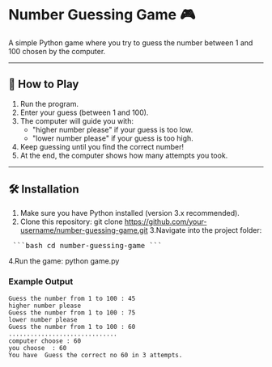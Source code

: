 # Number Guessing Game 🎮

A simple Python game where you try to guess the number between 1 and 100 chosen by the computer.

---

## 🚀 How to Play
1. Run the program.
2. Enter your guess (between 1 and 100).
3. The computer will guide you with:
   - "higher number please" if your guess is too low.
   - "lower number please" if your guess is too high.
4. Keep guessing until you find the correct number!
5. At the end, the computer shows how many attempts you took.

---

## 🛠️ Installation
1. Make sure you have Python installed (version 3.x recommended).
2. Clone this repository:
   git clone https://github.com/your-username/number-guessing-game.git
3.Navigate into the project folder:
<pre> ```bash cd number-guessing-game ``` </pre>
4.Run the game:
   python game.py

 ### Example Output 
 ```
Guess the number from 1 to 100 : 45
higher number please
Guess the number from 1 to 100 : 75
lower number please
Guess the number from 1 to 100 : 60
..............................
computer choose : 60
you choose  : 60
You have  Guess the correct no 60 in 3 attempts.
 ```
